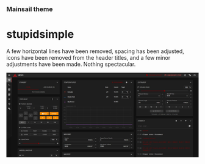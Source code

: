 ### Mainsail theme
# stupidsimple

A few horizontal lines have been removed, spacing has been adjusted, icons have been removed from the header titles, and a few minor adjustments have been made. Nothing spectacular.

![screenshot](screenshot.jpg)

